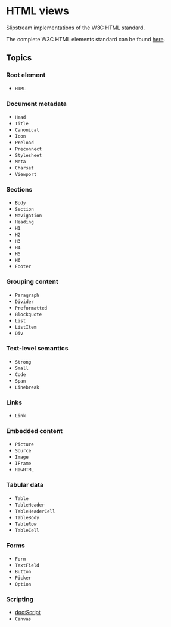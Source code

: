 # HTML views

Slipstream implementations of the W3C HTML standard.

The complete W3C HTML elements standard can be found [here](https://html.spec.whatwg.org/multipage/#toc-semantics).

## Topics

### Root element

- ``HTML``

### Document metadata

- ``Head``
- ``Title``
- ``Canonical``
- ``Icon``
- ``Preload``
- ``Preconnect``
- ``Stylesheet``
- ``Meta``
- ``Charset``
- ``Viewport``

### Sections

- ``Body``
- ``Section``
- ``Navigation``
- ``Heading``
- ``H1``
- ``H2``
- ``H3``
- ``H4``
- ``H5``
- ``H6``
- ``Footer``

### Grouping content

- ``Paragraph``
- ``Divider``
- ``Preformatted``
- ``Blockquote``
- ``List``
- ``ListItem``
- ``Div``

### Text-level semantics

- ``Strong``
- ``Small``
- ``Code``
- ``Span``
- ``Linebreak``

### Links

- ``Link``

### Embedded content

- ``Picture``
- ``Source``
- ``Image``
- ``IFrame``
- ``RawHTML``

### Tabular data

- ``Table``
- ``TableHeader``
- ``TableHeaderCell``
- ``TableBody``
- ``TableRow``
- ``TableCell``

### Forms

- ``Form``
- ``TextField``
- ``Button``
- ``Picker``
- ``Option``

### Scripting

- <doc:Script>
- ``Canvas``
